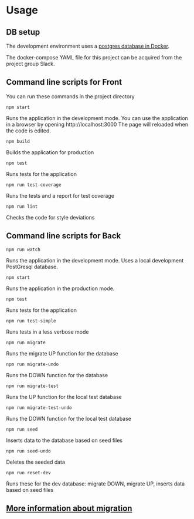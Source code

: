 # Usage

## DB setup

The development environment uses a [postgres database in Docker](https://github.com/TKT-ohjaajarekisteri/TKT-ohjaajarekisteri-front/blob/master/documentation/docker.md#how-to-use-postgresql-with-docker-in-development-mode).

The docker-compose YAML file for this project can be acquired from the project group Slack.

## Command line scripts for Front

You can run these commands in the project directory

```
npm start
```
Runs the application in the development mode. 
You can use the application in a browser by opening http://localhost:3000 
The page will reloaded when the code is edited.

```
npm build
```
Builds the application for production

```
npm test
```
Runs tests for the application

```
npm run test-coverage
```
Runs the tests and a report for test coverage

```
npm run lint
```
Checks the code for style deviations

## Command line scripts for Back

```
npm run watch
```
Runs the application in the development mode.
Uses a local development PostGresql database. 

```
npm start
```
Runs the application in the production mode.

```
npm test
```
Runs tests for the application

```
npm run test-simple
```
Runs tests in a less verbose mode

```
npm run migrate
```
Runs the migrate UP function for the database

```
npm run migrate-undo
```
Runs the DOWN function for the database

```
npm run migrate-test
```
Runs the UP function for the local test database

```
npm run migrate-test-undo
```
Runs the DOWN function for the local test database

```
npm run seed
```
Inserts data to the database based on seed files

```
npm run seed-undo
```
Deletes the seeded data

```
npm run reset-dev
```
Runs these for the dev database: migrate DOWN, migrate UP, inserts data based on seed files


## [More information about migration](https://github.com/TKT-ohjaajarekisteri/TKT-ohjaajarekisteri-back/blob/master/MIGRATION_INFO.md)
